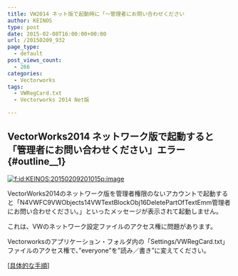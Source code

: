 ```yaml
---
title: VW2014 ネット版で起動時に「〜管理者にお問い合わせください
author: KEINOS
type: post
date: 2015-02-08T16:00:00+00:00
url: /20150209_932
page_type:
  - default
post_views_count:
  - 266
categories:
  - Vectorworks
tags:
  - VWRegCard.txt
  - Vectorworks 2014 Net版

---
```

## VectorWorks2014 ネットワーク版で起動すると「管理者にお問い合わせください」エラー {#outline__1}

<div class="section">
  <p>
    <a href="http://f.hatena.ne.jp/KEINOS/20150209201015" class="hatena-fotolife" target="_blank"><img src="http://cdn-ak.f.st-hatena.com/images/fotolife/K/KEINOS/20150209/20150209201015.png" alt="f:id:KEINOS:20150209201015p:image" title="f:id:KEINOS:20150209201015p:image" class="hatena-fotolife" /></a>
  </p>
  
  <p>
    VectorWorks2014のネットワーク版を管理者権限のないアカウントで起動すると「N4VWFC9VWObjects14VWTextBlockObj16DeletePartOfTextEmm管理者にお問い合わせください。」といったメッセージが表示されて起動しません。
  </p>
  
  <p>
    これは、VWのネットワーク設定ファイルのアクセス権に問題があります。
  </p>
  
  <p>
    Vectorworksのアプリケーション・フォルダ内の「Settings/VWRegCard.txt」ファイルのアクセス権で、&#8221;everyone&#8221;を&#8221;読み／書き&#8221;に変えてください。
  </p>
  
  <p>
    [<a href="https://blog.keinos.com/20140616_922">具体的な手順</a>] </div>
